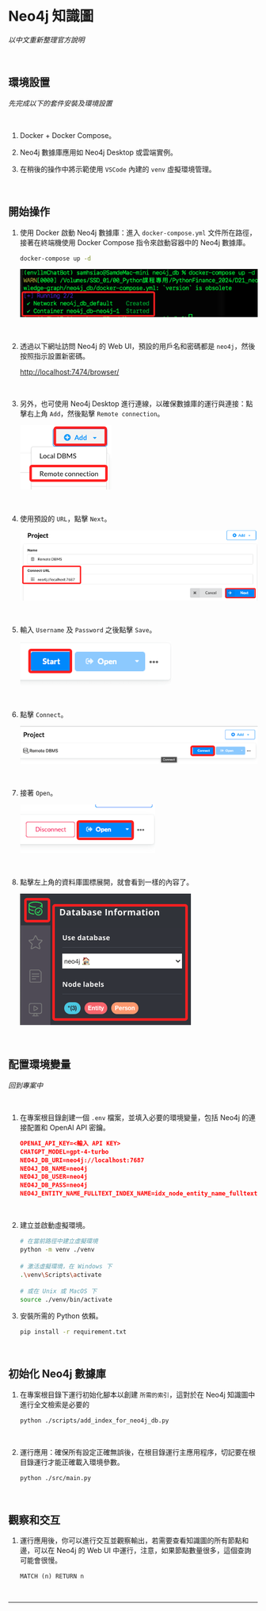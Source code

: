 # Neo4j 知識圖

_以中文重新整理官方說明_

<br>

## 環境設置

_先完成以下的套件安裝及環境設置_

<br>

1. Docker + Docker Compose。

2. Neo4j 數據庫應用如 Neo4j Desktop 或雲端實例。

3. 在稍後的操作中將示範使用 `VSCode` 內建的 `venv` 虛擬環境管理。

<br>

## 開始操作

1. 使用 Docker 啟動 Neo4j 數據庫：進入 `docker-compose.yml` 文件所在路徑，接著在終端機使用 Docker Compose 指令來啟動容器中的 Neo4j 數據庫。

   ```bash
   docker-compose up -d
   ```
   
   ![](images/img_01.png)

<br>

2. 透過以下網址訪問 Neo4j 的 Web UI，預設的用戶名和密碼都是 `neo4j`，然後按照指示設置新密碼。


   [http://localhost:7474/browser/](http://localhost:7474/browser/)


<br>

3. 另外，也可使用 Neo4j Desktop 進行連線，以確保數據庫的運行與連接：點擊右上角 `Add`，然後點擊 `Remote connection`。

   ![](images/img_02.png)

<br>

4. 使用預設的 `URL`，點擊 `Next`。

   ![](images/img_03.png)

<br>

5. 輸入 `Username` 及 `Password` 之後點擊 `Save`。

   ![](images/img_04.png)

<br>

6. 點擊 `Connect`。

   ![](images/img_05.png)

<br>

7. 接著 `Open`。

   ![](images/img_06.png)

<br>

8. 點擊左上角的資料庫圖標展開，就會看到一樣的內容了。

   ![](images/img_07.png)

<br>

## 配置環境變量

_回到專案中_

<br>

1. 在專案根目錄創建一個 `.env` 檔案，並填入必要的環境變量，包括 Neo4j 的連接配置和 OpenAI API 密鑰。

   ```json
   OPENAI_API_KEY=<輸入 API KEY>
   CHATGPT_MODEL=gpt-4-turbo
   NEO4J_DB_URI=neo4j://localhost:7687
   NEO4J_DB_NAME=neo4j
   NEO4J_DB_USER=neo4j
   NEO4J_DB_PASS=neo4j
   NEO4J_ENTITY_NAME_FULLTEXT_INDEX_NAME=idx_node_entity_name_fulltext
   ```

<br>

2. 建立並啟動虛擬環境。

   ```bash
   # 在當前路徑中建立虛擬環境
   python -m venv ./venv
   
   # 激活虛擬環境，在 Windows 下
   .\venv\Scripts\activate
   
   # 或在 Unix 或 MacOS 下
   source ./venv/bin/activate
   ```

3. 安裝所需的 Python 依賴。

   ```bash
   pip install -r requirement.txt
   ```

<br>

## 初始化 Neo4j 數據庫

1. 在專案根目錄下運行初始化腳本以創建 `所需的索引`，這對於在 Neo4j 知識圖中進行全文檢索是必要的

   ```bash
   python ./scripts/add_index_for_neo4j_db.py
   ```

<br>

2. 運行應用：確保所有設定正確無誤後，在根目錄運行主應用程序，切記要在根目錄運行才能正確載入環境參數。

   ```bash
   python ./src/main.py
   ```

<br>

## 觀察和交互

1. 運行應用後，你可以進行交互並觀察輸出，若需要查看知識圖的所有節點和邊，可以在 Neo4j 的 Web UI 中運行，注意，如果節點數量很多，這個查詢可能會很慢。

   ```cypher
   MATCH (n) RETURN n
   ```

<br>

___